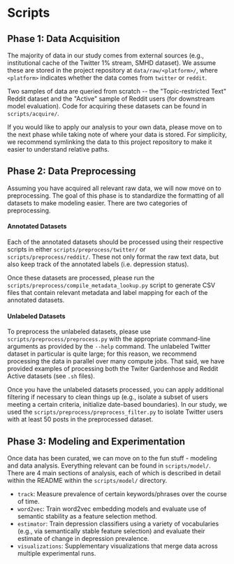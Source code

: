 # Scripts

## Phase 1: Data Acquisition

The majority of data in our study comes from external sources (e.g., institutional cache of the Twitter 1% stream, SMHD dataset). We assume these are stored in the project repository at `data/raw/<platform>/`, where `<platform>` indicates whether the data comes from `twitter` or `reddit`.

Two samples of data are queried from scratch -- the "Topic-restricted Text" Reddit dataset and the "Active" sample of Reddit users (for downstream model evaluation). Code for acquiring these datasets can be found in `scripts/acquire/`.

If you would like to apply our analysis to your own data, please move on to the next phase while taking note of where your data is stored. For simplicity, we recommend symlinking the data to this project repository to make it easier to understand relative paths.

## Phase 2: Data Preprocessing

Assuming you have acquired all relevant raw data, we will now move on to preprocessing. The goal of this phase is to standardize the formatting of all datasets to make modeling easier. There are two categories of preprocessing.

#### Annotated Datasets

Each of the annotated datasets should be processed using their respective scripts in either `scripts/preprocess/twitter/` or `scripts/preprocess/reddit/`. These not only format the raw text data, but also keep track of the annotated labels (i.e. depression status).

Once these datasets are processed, please run the `scripts/preprocess/compile_metadata_lookup.py` script to generate CSV files that contain relevant metadata and label mapping for each of the annotated datasets.

#### Unlabeled Datasets

To preprocess the unlabeled datasets, please use `scripts/preprocess/preprocess.py` with the appropriate command-line arguments as provided by the `--help` command. The unlabeled Twitter dataset in particular is quite large; for this reason, we recommend processing the data in parallel over many compute jobs. That said, we have provided examples of processing both the Twiter Gardenhose and Reddit Active datasets (see `.sh` files).

Once you have the unlabeled datasets processed, you can apply additional filtering if necessary to clean things up (e.g., isolate a subset of users meeting a certain criteria, initialize date-based boundaries). In our study, we used the `scripts/preprocess/preprocess_filter.py` to isolate Twitter users with at least 50 posts in the preprocessed dataset.

## Phase 3: Modeling and Experimentation

Once data has been curated, we can move on to the fun stuff - modeling and data analysis. Everything relevant can be found in `scripts/model/`. There are 4 main sections of analysis, each of which is described in detail within the README within the `scripts/model/` directory.

* `track`: Measure prevalence of certain keywords/phrases over the course of time.
* `word2vec`: Train word2vec embedding models and evaluate use of semantic stability as a feature selection method.
* `estimator`: Train depression classifiers using a variety of vocabularies (e.g., via semantically stable feature selection) and evaluate their estimate of change in depression prevalence.
* `visualizations`: Supplementary visualizations that merge data across multiple experimental runs.